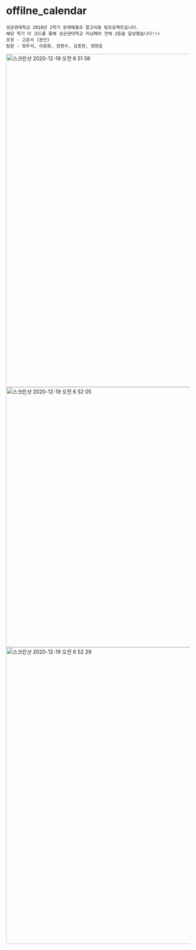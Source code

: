 # offilne_calendar
    성균관대학교 2018년 2학기 문제해결과 알고리즘 팀프로젝트입니다.
    해당 학기 이 코드를 통해 성균관대학교 러닝페어 전체 2등을 달성했습니다!!🔥
    조장 - 고준서 (본인)
    팀원 - 정우석, 이준화, 장현수, 김종현, 정현호

<img width="912" alt="스크린샷 2020-12-19 오전 6 51 56" src="https://user-images.githubusercontent.com/50725139/102664712-b02cfb00-41c6-11eb-8a69-9987e3cc31f6.png">
<img width="712" alt="스크린샷 2020-12-19 오전 6 52 05" src="https://user-images.githubusercontent.com/50725139/102664721-b6bb7280-41c6-11eb-888e-b991430a9163.png">
<img width="812" alt="스크린샷 2020-12-19 오전 6 52 29" src="https://user-images.githubusercontent.com/50725139/102664738-c33fcb00-41c6-11eb-8047-374b869c44ee.png">
